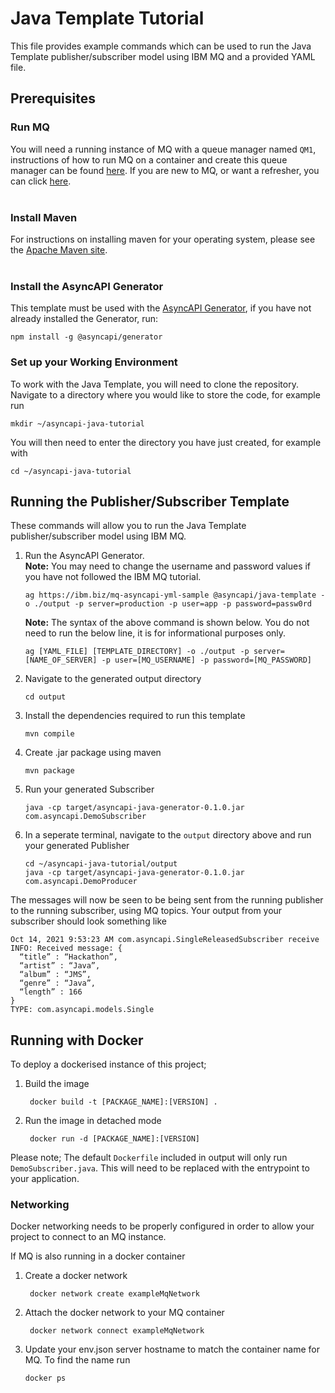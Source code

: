 Java Template Tutorial
===

This file provides example commands which can be used to run the Java Template publisher/subscriber model using IBM MQ and a provided YAML file.

## Prerequisites

### Run MQ
You will need a running instance of MQ with a queue manager named `QM1`, instructions of how to run MQ on a container and create this queue manager can be found [here](https://ibm.biz/qm-start). If you are new to MQ, or want a refresher, you can click [here](https://ibm.biz/learn-mq).
<br></br>

### Install Maven
For instructions on installing maven for your operating system, please see the [Apache Maven site](https://maven.apache.org/install.html).
<br></br>

### Install the AsyncAPI Generator
This template must be used with the [AsyncAPI Generator](https://github.com/asyncapi/generator/), if you have not already installed the Generator, run:
```
npm install -g @asyncapi/generator
```
### Set up your Working Environment
To work with the Java Template, you will need to clone the repository. Navigate to a directory where you would like to store the code, for example run
```
mkdir ~/asyncapi-java-tutorial
```
You will then need to enter the directory you have just created, for example with
```
cd ~/asyncapi-java-tutorial
```

## Running the Publisher/Subscriber Template
These commands will allow you to run the Java Template publisher/subscriber model using IBM MQ. 
1. Run the AsyncAPI Generator. <br>**Note:** You may need to change the username and password values if you have not followed the IBM MQ tutorial.
    ```
    ag https://ibm.biz/mq-asyncapi-yml-sample @asyncapi/java-template -o ./output -p server=production -p user=app -p password=passw0rd
    ```
    **Note:** The syntax of the above command is shown below. You do not need to run the below line, it is for informational purposes only.
    ```
    ag [YAML_FILE] [TEMPLATE_DIRECTORY] -o ./output -p server=[NAME_OF_SERVER] -p user=[MQ_USERNAME] -p password=[MQ_PASSWORD]
    ```
2. Navigate to the generated output directory
    ```
    cd output
    ```
3. Install the dependencies required to run this template
    ```
    mvn compile 
    ```
4. Create .jar package using maven
    ```
    mvn package
    ```
5. Run your generated Subscriber
    ```
    java -cp target/asyncapi-java-generator-0.1.0.jar com.asyncapi.DemoSubscriber
    ```
6. In a seperate terminal, navigate to the `output` directory above and run your generated Publisher   
    ```
    cd ~/asyncapi-java-tutorial/output
    java -cp target/asyncapi-java-generator-0.1.0.jar com.asyncapi.DemoProducer
    ```

The messages will now be seen to be being sent from the running publisher to the running subscriber, using MQ topics. Your output from your subscriber should look something like
```
Oct 14, 2021 9:53:23 AM com.asyncapi.SingleReleasedSubscriber receive
INFO: Received message: {
  “title” : “Hackathon”,
  “artist” : “Java”,
  “album” : “JMS”,
  “genre” : “Java”,
  “length” : 166
}
TYPE: com.asyncapi.models.Single
```

## Running with Docker
To deploy a dockerised instance of this project;

1. Build the image
   ```
    docker build -t [PACKAGE_NAME]:[VERSION] .
   ``` 

2. Run the image in detached mode
   ```
    docker run -d [PACKAGE_NAME]:[VERSION]
   ``` 

Please note; The default `Dockerfile` included in output will only run `DemoSubscriber.java`. This will need to be replaced with the entrypoint to your application. 

### Networking
Docker networking needs to be properly configured in order to allow your project to connect to an MQ instance. 

If MQ is also running in a docker container
1. Create a docker network
   ```
    docker network create exampleMqNetwork
   ``` 
2. Attach the docker network to your MQ container
   ```
    docker network connect exampleMqNetwork
   ``` 
3. Update your env.json server hostname to match the container name for MQ. To find the name run
   ```
   docker ps
   ```
